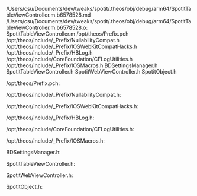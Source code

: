 /Users/csu/Documents/dev/tweaks/spotit/.theos/obj/debug/arm64/SpotitTableViewController.m.b6578528.md /Users/csu/Documents/dev/tweaks/spotit/.theos/obj/debug/arm64/SpotitTableViewController.m.b6578528.o: \
  SpotitTableViewController.m /opt/theos/Prefix.pch \
  /opt/theos/include/_Prefix/NullabilityCompat.h \
  /opt/theos/include/_Prefix/IOSWebKitCompatHacks.h \
  /opt/theos/include/_Prefix/HBLog.h \
  /opt/theos/include/CoreFoundation/CFLogUtilities.h \
  /opt/theos/include/_Prefix/IOSMacros.h BDSettingsManager.h \
  SpotitTableViewController.h SpotitWebViewController.h SpotitObject.h

/opt/theos/Prefix.pch:

/opt/theos/include/_Prefix/NullabilityCompat.h:

/opt/theos/include/_Prefix/IOSWebKitCompatHacks.h:

/opt/theos/include/_Prefix/HBLog.h:

/opt/theos/include/CoreFoundation/CFLogUtilities.h:

/opt/theos/include/_Prefix/IOSMacros.h:

BDSettingsManager.h:

SpotitTableViewController.h:

SpotitWebViewController.h:

SpotitObject.h:
